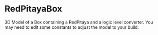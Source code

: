 # RedPitayaBox
3D Model of a Box containing a RedPitaya and a logic level converter.
You may need to edit some constants to adjust the model to your build.
